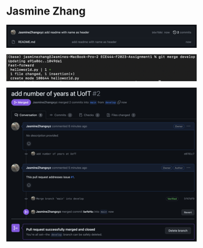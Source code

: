 # Jasmine Zhang

![activity 1](images/activity1.png)

![activity 2](images/activity2.png)

![activity 3](images/activity3.png)
